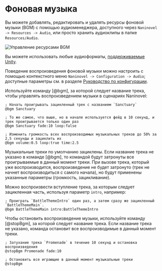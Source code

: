 # Фоновая музыка

Вы можете добавлять, редактировать и удалять ресурсы фоновой музыки (BGM) с помощью аудиоменеджера, доступного через `Naninovel -> Resources -> Audio`, или просто хранить аудиоклипы в папке `Resources/Audio`.

![Управление ресурсами BGM](https://i.gyazo.com/cacdec36623dbbfcf9f49c594de53c0f.png)

Вы можете использовать любые аудиоформаты, [поддерживаемые Unity](https://docs.unity3d.com/Manual/AudioFiles.html).

Поведение воспроизведения фоновой музыки можно настроить с помощью контекстного меню `Naninovel -> Configuration -> Audio`; доступные параметры см. в разделе [Руководство по конфигурации](/ru/guide/configuration#аудио).

Используйте команду [@bgm], за которой следует название трека, чтобы управлять воспроизведением музыки в сценариях Naninovel:

```nani
; Начать проигрывать зацикленный трек с названием `Sanctuary`
@bgm Sanctuary

; То же самое, что выше, но в начале используется фейд в 10 секунд, и трек проигрывается только один раз
@bgm Sanctuary fade:10 loop:false

; Изменить громкость всех воспроизводимых музыкальных треков до 50% за 2,5 секунды и зациклить их
@bgm volume:0.5 loop:true time:2.5
```

Музыкальные треки по умолчанию зациклены. Если название трека не указано в команде [@bgm], то командой будут затронуты все проигрываемые в данный момент треки. При вызове трека, который уже воспроизводится, воспроизведение не будет затронуто (трек не начнет воспроизводиться с самого начала), но будут применены указанные параметры (громкость, зацикливание).

Можно воспроизвести вступление трека, за которым следует зацикленная часть, используя параметр `intro`, например:

```nani
; Проиграть `BattleThemeIntro` один раз, а затем сразу же зацикленный `BattleThemeMain`.
@bgm BattleThemeMain intro:BattleThemeIntro
```

Чтобы остановить воспроизведение музыки, используйте команду [@stopBgm], за которой следует название трека. Если название трека не указано, команда остановит все воспроизводимые в данный момент треки.

```nani
; Затухание трека `Promenade` в течение 10 секунд и остановка воспроизведения
@stopBgm Promenade fade:10

; Остановить все играющие в данный момент музыкальные треки
@stopBgm
```
